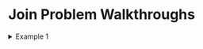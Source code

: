 # Join Problem Walkthroughs
<details> 
  <summary>Example 1</summary><br />
### Stats
|Fill Factor|Dir. Entry Size|Tuple Size|Page Size|    
|:---------:|:-------------:|:--------:|:-------:|  
|     0.5   |    5 bytes    | 100 bytes|400 bytes|

### Relations
| Attribute\Relation |T<sub>1</sub>|T<sub>2</sub>|T<sub>3</sub>|T<sub>4</sub>|   
|-------------------:|:--------:|:--------:|:--------:|:--------:|
|       Tuples       |  2000    |  20000   |    20    |  200000  |  
| Primary Hash Index |          |     ✓    |          |          |  
|Secondary Hash Index|     ✓    |          |          |          |  
| Primary Tree Index |          |          |    ✓     |     ✓    |  
|Secondary Tree Index|          |     ✓    |          |     ✓    |  

### Prepartion Steps 
1. Compute the Directory Entries Per Page
   1.  floor(<sup>Page Size * Fill Factor</sup>&frasl;<sub>Dir Entry Size</sub>)  
   2.  floor(<sup>400 * 0.5</sup>&frasl;<sub>5</sub>) 
   3.  40 <sup>DEs</sup>&frasl;<sub>Page</sub>
   
|Fill Factor|Dir. Entry Size|Tuple Size|Page Size|DE/Page|    
|:---------:|:-------------:|:--------:|:-------:|:-----:|     
|     0.5   |    5 bytes    | 100 bytes|400 bytes|  40   |  

2. Compute the Tuples Per Page
   1.  floor(<sup>Page Size * Fill Factor</sup>&frasl;<sub>Tuple Size</sub>) 
   2.  floor(<sup>400 * 0.5</sup>&frasl;<sub>100</sub>)  
   3.  2 <sup>Tups</sup>&frasl;<sub>Page</sub>

|Fill Factor|Dir. Entry Size|Tuple Size|Page Size|DE/Page|Tups/Page|    
|:---------:|:-------------:|:--------:|:-------:|:-----:|:-------:|   
|     0.5   |    5 bytes    | 100 bytes|400 bytes|  40   |    2    |  

3. Compute the Page Sizes for each of the relations T1 thru T4. (Note: we need to end up in units of pages!)
   1.  T<sub>1</sub> = <sup>2000 Tuples</sup>&frasl;<sub>2 Tuples/Page</sub> = 1000 Pages  
   1.  T<sub>2</sub> = <sup>20000 Tuples</sup>&frasl;<sub>2 Tuples/Page</sub> = 10000 Pages  
   1.  T<sub>3</sub> = <sup>20 Tuples</sup>&frasl;<sub>2 Tuples/Page</sub> = 10 Pages  
   1.  T<sub>4</sub> = <sup>200000 Tuples</sup>&frasl;<sub>2 Tuples/Page</sub> = 100000 Pages  

| Attribute\Relation |T<sub>1</sub>|T<sub>2</sub>|T<sub>3</sub>|T<sub>4</sub>|        
|-------------------:|:--------:|:--------:|:--------:|:--------:|
|       Tuples       |  2000    |  20000   |    20    |  200000  | 
|       Pages        |  1000    |  10000   |    10    |  100000  |  

4. Compute the Lookup Costs for each of the indexes relations T1 thru T4. (Note: Costs is to lookup 1 tuple in page units!)
   1.  Equations
       1. Hash Index Cost = 1
       2. Primary Tree Index Cost = ceiling(log<sub>DE&frasl;Page</sub>(# of Relation Pages)) + 1
       3. Secondary Tree Index Cost = ceiling(log<sub>DE&frasl;Page</sub>(<sup># of Relation Tuples</sup>&frasl;<sub>DE/Page</sub>)) + 2
       4. Nested Loop = M + T*M\*N or M+T\*M\*C
       5. Hash Join Cost = M + N + (T\*M)(1)
   2.  T1: Primary Tree Index = 3
       1.  ceiling(Log<sub>40</sub>(1000)) + 1 = ceiling(1.872) + 1 = 2 + 1 = 3 
   3.  T2: Primary Hash Index = 1  
   3.  T2: Secondary Tree Index = 4
       1.  ceiling(Log<sub>40</sub>(<sub>20000</sub>&frasl;<sub>40</sub>)) + 2 = 
       2.  ceiling(Log<sub>40</sub>(500)) + 1 = 
       3.  ceiling(1.68) + 2 = 2 + 2 = 4 
   4.  T3: Primary Tree Index = 2
       1.  ceiling(Log<sub>40</sub>(10)) + 1 = ceiling(.624) + 1 = 1 + 1 = 2  
   4.  T4: Primary Tree Index = 5
       1.  ceiling(Log<sub>40</sub>(100000)) + 1 = ceiling(3.12) + 1 = 4 + 1 = 5   
   4.  T4: Secondary Tree Index = 5
       1.  ceiling(Log<sub>40</sub>(<sub>20000</sub>&frasl;<sub>40</sub>)) + 2 = 
       2.  ceiling(Log<sub>40</sub>(5000)) + 2 = 
       3.  ceiling(2.3) + 2 = 3 + 2 = 5  

| Attribute\Relation |T<sub>1</sub>|T<sub>2</sub>|T<sub>3</sub>|T<sub>4</sub>|      
|-------------------:|:--------:|:--------:|:--------:|:--------:|
|       Tuples       |  2000    |  20000   |    20    |  200000  | 
|       Pages        |  1000    |  10000   |    10    |  100000  |  
      
### Solution Steps

<details> 
  <summary>1. Find the Relation with the least number of tuples</summary><br />
  T<sub>3</sub> &lt; T<sub>1</sub> &lt; T<sub>2</sub> &lt; T<sub>4</sub>
</details>


<details> 
  <summary>2. Compare the cost of of joining against the other</summary><br />

| T<sub>3</sub> ⋈<sub>attr</sub> T<sub>X</sub> Cost   |    T<sub>1</sub>    |    T<sub>2</sub>    |    T<sub>4</sub>    |   
|-------------------------------:|:--------:|:--------:|:--------:| 
| Hash Inner Nested Loop         |     ✖    |10 + 20(1)|    ✖     |  
|Primary BTree Inner Nested Loop |10 + 20(3)|    ✖     |    ✖     |  
|Secondary BTree Inner Nested Loop|10 + 20(5)|    ✖     |10 + 20(5)|  
|Nested Loops                    |10 + 2(10)(2000)|10 + 2(10)(20000)|10 + 2(10)(200000)|   
|Hash Join                       |10+1000+20(1)|10+10000+20(1)|10+100000+20(1)|    

| T<sub>3</sub> ⋈<sub>attr</sub> T<sub>X</sub> Cost    |    T<sub>1</sub>    |    T<sub>2</sub>    |    T<sub>4</sub>    | 
|-------------------------------:|:--------:|:--------:|:--------:| 
| Hash Inner Nested Loop         |     ✖    |   30     |    ✖     |  
|Primary BTree Inner Nested Loop |    70    |    ✖     |   110    |  
|Secondary BTree Inner Nested Loop|    ✖    |    ✖     |   110    |  
|Nested Loops                    |40010     |400010    |4000010   |   
|Hash Join                       |1030      |10030     |100030    |   

We observe that the Index Nested Loop using the T2 Hash Index is the least costly operation with a 30 page cost.  
R<sub>1</sub> = T<sub>3</sub> Hash-INL T<sub>2</sub>
</details>

<details> 
  <summary>3. Compare the cost of joining R1 against the other relations</summary><br />

| (T<sub>3</sub> ⋈<sub>attr</sub>T<sub>2</sub>) ⋈<sub>attr</sub> T<sub>X</sub> Cost   |    T<sub>1</sub>    |    T<sub>4</sub>    |   
|-------------------------------:|:--------:|:--------:|  
| Hash Inner Nested Loop         |     ✖    |    ✖     |  
|Primary BTree Inner Nested Loop |30 + 20(3)|30 + 20(3)|  
|Secondary BTree Inner Nested Loop|     ✖    |30 + 20(5)|  
|Nested Loops                    |30 + 2(10)(2000)|30 + 2(10)(200000)|   
|Hash Join                       |30+1000+20(1)|30+100000+20(1)|    

| (T<sub>3</sub> ⋈<sub>attr</sub>T<sub>2</sub>) ⋈<sub>attr</sub> T<sub>X</sub> Cost|  T<sub>1</sub>   |  T<sub>4</sub>    |   
|-------------------------------------------------:|:-----:|:------:|  
| Hash INL                                         |   ✖   |    ✖   |  
|Primary BTree INL                                 |90     |130     |  
|Secondary BTree INL                                |   ✖    |130     |  
|Nested Loops                                      |40030  |400030  |   
|Hash Join                                         |1050   |100050  | 
 We observe that the Index Nested Loop using the T1 Primary B-Tree Index is the least costly operation with a cumulative 90 page cost.  
R<sub>2</sub> = R<sub>1</sub> Primary-B-Tree-INL T<sub>1</sub>
</details>

<details> 
  <summary>4. Calculate the cost of joining R1 against the last relation</summary><br />

| ((T<sub>3</sub> ⋈<sub>attr</sub>T<sub>2</sub>) ⋈<sub>attr</sub> T1) ⋈<sub>attr</sub> T<sub>4</sub> Cost|  T<sub>4</sub>   | 
|----------------------------------------------------------------------:|:-----:| 
| Hash INL                                                              |   ✖   |  
|Primary BTree INL                                                      |90 + 20(5)|  
|Secondary BTree INL                                                     |90 + 20(5)|  
|Nested Loops                                                           |90 + 2(10)(2000)|30 + 2(10)(200000)|   
|Hash Join                                                              |90+100000+20(1)|   

| ((T<sub>3</sub> ⋈<sub>attr</sub>T<sub>2</sub>) ⋈<sub>attr</sub> T1) ⋈<sub>attr</sub> T<sub>4</sub> Cost|  T<sub>4</sub>   | 
|----------------------------------------------------------------------:|:-----:| 
| Hash INL                                                              |   ✖   |  
|Primary BTree INL                                                      |190    |  
|Secondary BTree INL                                                    |190    |  
|Nested Loops                                                           |400090 |   
|Hash Join                                                              |100090 | 

We identify that an Index Nested Loop join using either the Primary B-Tree or Secondary B-Tree equivalently incur the least cost.  
We select the Primary B-Tree and formulate the final relation.  
R<sub>3</sub> = R<sub>2</sub> Primary-B-Tree-INL T<sub>4</sub> with estimated cost 190.
</details>
</details>
